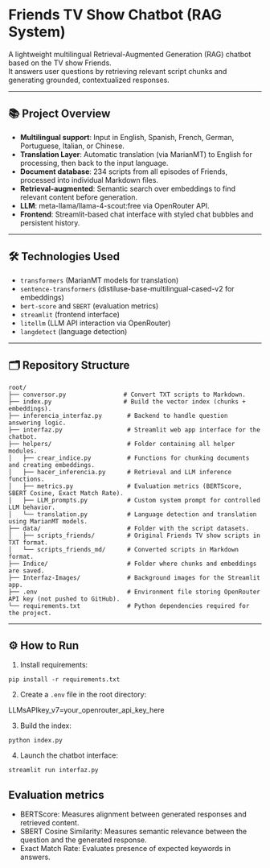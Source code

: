 # Friends TV Show Chatbot (RAG System)

A lightweight multilingual Retrieval-Augmented Generation (RAG) chatbot based on the TV show Friends.  
It answers user questions by retrieving relevant script chunks and generating grounded, contextualized responses.

---

## 📚 Project Overview

- **Multilingual support**: Input in English, Spanish, French, German, Portuguese, Italian, or Chinese.
- **Translation Layer**: Automatic translation (via MarianMT) to English for processing, then back to the input language.
- **Document database**: 234 scripts from all episodes of Friends, processed into individual Markdown files.
- **Retrieval-augmented**: Semantic search over embeddings to find relevant content before generation.
- **LLM**: meta-llama/llama-4-scout:free via OpenRouter API.
- **Frontend**: Streamlit-based chat interface with styled chat bubbles and persistent history.

---

## 🛠️ Technologies Used

- `transformers` (MarianMT models for translation)
- `sentence-transformers` (distiluse-base-multilingual-cased-v2 for embeddings)
- `bert-score` and `SBERT` (evaluation metrics)
- `streamlit` (frontend interface)
- `litellm` (LLM API interaction via OpenRouter)
- `langdetect` (language detection)

---

## 🗂️ Repository Structure
```
root/
├── conversor.py                # Convert TXT scripts to Markdown.
├── index.py                    # Build the vector index (chunks + embeddings).
├── inferencia_interfaz.py       # Backend to handle question answering logic.
├── interfaz.py                  # Streamlit web app interface for the chatbot.
├── helpers/                     # Folder containing all helper modules.
│   ├── crear_indice.py          # Functions for chunking documents and creating embeddings.
│   ├── hacer_inferencia.py      # Retrieval and LLM inference functions.
│   ├── metrics.py               # Evaluation metrics (BERTScore, SBERT Cosine, Exact Match Rate).
│   ├── LLM_prompts.py           # Custom system prompt for controlled LLM behavior.
│   └── translation.py           # Language detection and translation using MarianMT models.
├── data/                        # Folder with the script datasets.
│   ├── scripts_friends/         # Original Friends TV show scripts in TXT format.
│   └── scripts_friends_md/      # Converted scripts in Markdown format.
├── Indice/                      # Folder where chunks and embeddings are saved.
├── Interfaz-Images/             # Background images for the Streamlit app.
├── .env                         # Environment file storing OpenRouter API key (not pushed to GitHub).
└── requirements.txt             # Python dependencies required for the project.
```



---

## ⚙️ How to Run

1. Install requirements:

```
pip install -r requirements.txt
```
2. Create a `.env` file in the root directory:

LLMsAPIkey_v7=your_openrouter_api_key_here


3. Build the index:
```
python index.py
````
4. Launch the chatbot interface:
```
streamlit run interfaz.py
````
## Evaluation metrics 

* BERTScore: Measures alignment between generated responses and retrieved content.
* SBERT Cosine Similarity: Measures semantic relevance between the question and the generated response.
* Exact Match Rate: Evaluates presence of expected keywords in answers.
